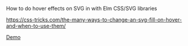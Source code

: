 How to do hover effects on SVG in with Elm CSS/SVG libraries

https://css-tricks.com/the-many-ways-to-change-an-svg-fill-on-hover-and-when-to-use-them/

[Demo](https://rvantonder.github.io/elm-svg-hover-effects/)
